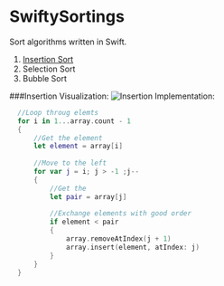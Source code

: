 # SwiftySortings
Sort algorithms written in Swift. 

1. [Insertion Sort](###Insertion)
2. Selection Sort
3. Bubble Sort

###Insertion
Visualization:
![Insertion](https://upload.wikimedia.org/wikipedia/commons/0/0f/Insertion-sort-example-300px.gif)
Implementation:
```swift
  //Loop throug elemts
  for i in 1...array.count - 1
  {
      //Get the element
      let element = array[i]
      
      //Move to the left
      for var j = i; j > -1 ;j--
      {
          //Get the
          let pair = array[j]
          
          //Exchange elements with good order
          if element < pair
          {
              array.removeAtIndex(j + 1)
              array.insert(element, atIndex: j)
          }
      }
  }
```


